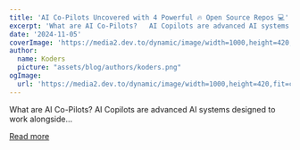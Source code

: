 ```yaml
---
title: 'AI Co-Pilots Uncovered with 4 Powerful 🔥 Open Source Repos 💻'
excerpt: 'What are AI Co-Pilots?   AI Copilots are advanced AI systems designed to work alongside...'
date: '2024-11-05'
coverImage: 'https://media2.dev.to/dynamic/image/width=1000,height=420,fit=cover,gravity=auto,format=auto/https%3A%2F%2Fdev-to-uploads.s3.amazonaws.com%2Fuploads%2Farticles%2Fr8jhdmevd5nzsjnqocwx.gif'
author:
  name: Koders
  picture: "assets/blog/authors/koders.png"
ogImage:
  url: 'https://media2.dev.to/dynamic/image/width=1000,height=420,fit=cover,gravity=auto,format=auto/https%3A%2F%2Fdev-to-uploads.s3.amazonaws.com%2Fuploads%2Farticles%2Fr8jhdmevd5nzsjnqocwx.gif'
---
```


What are AI Co-Pilots?   AI Copilots are advanced AI systems designed to work alongside...

[Read more](https://dev.to/srbhr/ai-co-pilots-uncovered-with-4-powerful-open-source-repos-4345)

